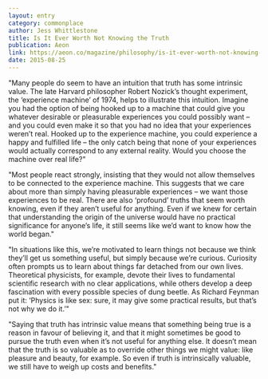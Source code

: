 ```yaml
---
layout: entry
category: commonplace
author: Jess Whittlestone
title: Is It Ever Worth Not Knowing the Truth
publication: Aeon
link: https://aeon.co/magazine/philosophy/is-it-ever-worth-not-knowing-the-truth
date: 2015-08-25
---
```


"Many people do seem to have an intuition that truth has some intrinsic value. The late Harvard philosopher Robert Nozick’s thought experiment, the ‘experience machine’ of 1974, helps to illustrate this intuition. Imagine you had the option of being hooked up to a machine that could give you whatever desirable or pleasurable experiences you could possibly want – and you could even make it so that you had no idea that your experiences weren’t real. Hooked up to the experience machine, you could experience a happy and fulfilled life – the only catch being that none of your experiences would actually correspond to any external reality. Would you choose the machine over real life?"

"Most people react strongly, insisting that they would not allow themselves to be connected to the experience machine. This suggests that we care about more than simply having pleasurable experiences – we want those experiences to be real. There are also ‘profound’ truths that seem worth knowing, even if they aren’t useful for anything. Even if we knew for certain that understanding the origin of the universe would have no practical significance for anyone’s life, it still seems like we’d want to know how the world began."

"In situations like this, we’re motivated to learn things not because we think they’ll get us something useful, but simply because we’re curious. Curiosity often prompts us to learn about things far detached from our own lives. Theoretical physicists, for example, devote their lives to fundamental scientific research with no clear applications, while others develop a deep fascination with every possible species of dung beetle. As Richard Feynman put it: ‘Physics is like sex: sure, it may give some practical results, but that’s not why we do it.’"

"Saying that truth has intrinsic value means that something being true is a reason in favour of believing it, and that it might sometimes be good to pursue the truth even when it’s not useful for anything else. It doesn’t mean that the truth is so valuable as to override other things we might value: like pleasure and beauty, for example. So even if truth is intrinsically valuable, we still have to weigh up costs and benefits."
